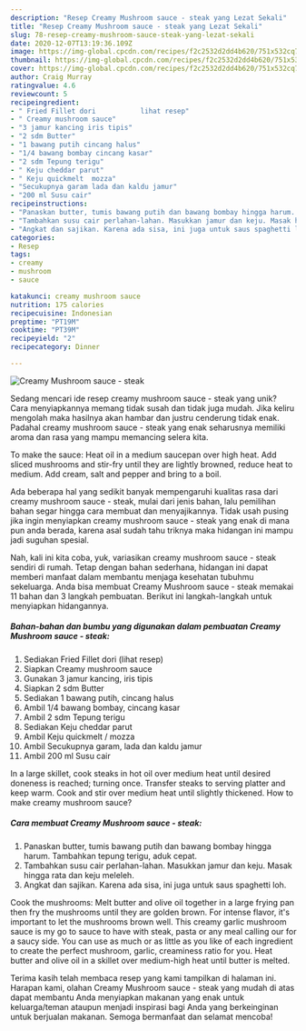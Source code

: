 ```yaml
---
description: "Resep Creamy Mushroom sauce - steak yang Lezat Sekali"
title: "Resep Creamy Mushroom sauce - steak yang Lezat Sekali"
slug: 78-resep-creamy-mushroom-sauce-steak-yang-lezat-sekali
date: 2020-12-07T13:19:36.109Z
image: https://img-global.cpcdn.com/recipes/f2c2532d2dd4b620/751x532cq70/creamy-mushroom-sauce-steak-foto-resep-utama.jpg
thumbnail: https://img-global.cpcdn.com/recipes/f2c2532d2dd4b620/751x532cq70/creamy-mushroom-sauce-steak-foto-resep-utama.jpg
cover: https://img-global.cpcdn.com/recipes/f2c2532d2dd4b620/751x532cq70/creamy-mushroom-sauce-steak-foto-resep-utama.jpg
author: Craig Murray
ratingvalue: 4.6
reviewcount: 5
recipeingredient:
- " Fried Fillet dori           lihat resep"
- " Creamy mushroom sauce"
- "3 jamur kancing iris tipis"
- "2 sdm Butter"
- "1 bawang putih cincang halus"
- "1/4 bawang bombay cincang kasar"
- "2 sdm Tepung terigu"
- " Keju cheddar parut"
- " Keju quickmelt  mozza"
- "Secukupnya garam lada dan kaldu jamur"
- "200 ml Susu cair"
recipeinstructions:
- "Panaskan butter, tumis bawang putih dan bawang bombay hingga harum. Tambahkan tepung terigu, aduk cepat."
- "Tambahkan susu cair perlahan-lahan. Masukkan jamur dan keju. Masak hingga rata dan keju meleleh."
- "Angkat dan sajikan. Karena ada sisa, ini juga untuk saus spaghetti loh."
categories:
- Resep
tags:
- creamy
- mushroom
- sauce

katakunci: creamy mushroom sauce 
nutrition: 175 calories
recipecuisine: Indonesian
preptime: "PT19M"
cooktime: "PT39M"
recipeyield: "2"
recipecategory: Dinner

---
```



![Creamy Mushroom sauce - steak](https://img-global.cpcdn.com/recipes/f2c2532d2dd4b620/751x532cq70/creamy-mushroom-sauce-steak-foto-resep-utama.jpg)

Sedang mencari ide resep creamy mushroom sauce - steak yang unik? Cara menyiapkannya memang tidak susah dan tidak juga mudah. Jika keliru mengolah maka hasilnya akan hambar dan justru cenderung tidak enak. Padahal creamy mushroom sauce - steak yang enak seharusnya memiliki aroma dan rasa yang mampu memancing selera kita.

To make the sauce: Heat oil in a medium saucepan over high heat. Add sliced mushrooms and stir-fry until they are lightly browned, reduce heat to medium. Add cream, salt and pepper and bring to a boil.

Ada beberapa hal yang sedikit banyak mempengaruhi kualitas rasa dari creamy mushroom sauce - steak, mulai dari jenis bahan, lalu pemilihan bahan segar hingga cara membuat dan menyajikannya. Tidak usah pusing jika ingin menyiapkan creamy mushroom sauce - steak yang enak di mana pun anda berada, karena asal sudah tahu triknya maka hidangan ini mampu jadi suguhan spesial.


Nah, kali ini kita coba, yuk, variasikan creamy mushroom sauce - steak sendiri di rumah. Tetap dengan bahan sederhana, hidangan ini dapat memberi manfaat dalam membantu menjaga kesehatan tubuhmu sekeluarga. Anda bisa membuat Creamy Mushroom sauce - steak memakai 11 bahan dan 3 langkah pembuatan. Berikut ini langkah-langkah untuk menyiapkan hidangannya.

<!--inarticleads1-->

##### Bahan-bahan dan bumbu yang digunakan dalam pembuatan Creamy Mushroom sauce - steak:

1. Sediakan  Fried Fillet dori           (lihat resep)
1. Siapkan  Creamy mushroom sauce
1. Gunakan 3 jamur kancing, iris tipis
1. Siapkan 2 sdm Butter
1. Sediakan 1 bawang putih, cincang halus
1. Ambil 1/4 bawang bombay, cincang kasar
1. Ambil 2 sdm Tepung terigu
1. Sediakan  Keju cheddar parut
1. Ambil  Keju quickmelt / mozza
1. Ambil Secukupnya garam, lada dan kaldu jamur
1. Ambil 200 ml Susu cair


In a large skillet, cook steaks in hot oil over medium heat until desired doneness is reached; turning once. Transfer steaks to serving platter and keep warm. Cook and stir over medium heat until slightly thickened. How to make creamy mushroom sauce? 

<!--inarticleads2-->

##### Cara membuat Creamy Mushroom sauce - steak:

1. Panaskan butter, tumis bawang putih dan bawang bombay hingga harum. Tambahkan tepung terigu, aduk cepat.
1. Tambahkan susu cair perlahan-lahan. Masukkan jamur dan keju. Masak hingga rata dan keju meleleh.
1. Angkat dan sajikan. Karena ada sisa, ini juga untuk saus spaghetti loh.


Cook the mushrooms: Melt butter and olive oil together in a large frying pan then fry the mushrooms until they are golden brown. For intense flavor, it&#39;s important to let the mushrooms brown well. This creamy garlic mushroom sauce is my go to sauce to have with steak, pasta or any meal calling our for a saucy side. You can use as much or as little as you like of each ingredient to create the perfect mushroom, garlic, creaminess ratio for you. Heat butter and olive oil in a skillet over medium-high heat until butter is melted. 

Terima kasih telah membaca resep yang kami tampilkan di halaman ini. Harapan kami, olahan Creamy Mushroom sauce - steak yang mudah di atas dapat membantu Anda menyiapkan makanan yang enak untuk keluarga/teman ataupun menjadi inspirasi bagi Anda yang berkeinginan untuk berjualan makanan. Semoga bermanfaat dan selamat mencoba!
